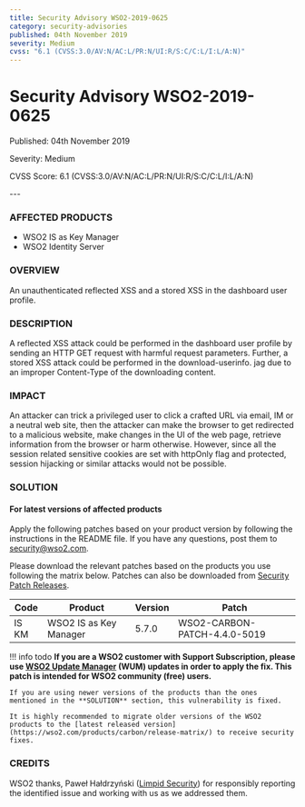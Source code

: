 ```yaml
---
title: Security Advisory WSO2-2019-0625
category: security-advisories
published: 04th November 2019
severity: Medium
cvss: "6.1 (CVSS:3.0/AV:N/AC:L/PR:N/UI:R/S:C/C:L/I:L/A:N)"
---
```


# Security Advisory WSO2-2019-0625

<p class="doc-info">Published: 04th November 2019</p>
<p class="doc-info">Severity: Medium</p>
<p class="doc-info">CVSS Score: 6.1 (CVSS:3.0/AV:N/AC:L/PR:N/UI:R/S:C/C:L/I:L/A:N)</p>
---

### AFFECTED PRODUCTS
* WSO2 IS as Key Manager
* WSO2 Identity Server


### OVERVIEW
An unauthenticated reflected XSS and a stored XSS in the dashboard user profile.


### DESCRIPTION
A reflected XSS attack could be performed in the dashboard user profile by sending an HTTP GET request with harmful request parameters. Further, a stored XSS attack could be performed in the download-userinfo. jag due to an improper Content-Type of the downloading content.


### IMPACT
An attacker can trick a privileged user to click a crafted URL via email, IM or a neutral web site, then the attacker can make the browser to get redirected to a malicious website, make changes in the UI of the web page, retrieve information from the browser or harm otherwise. However, since all the session related sensitive cookies are set with httpOnly flag and protected, session hijacking or similar attacks would not be possible.


### SOLUTION

#### For latest versions of affected products
Apply the following patches based on your product version by following the instructions in the README file. If you have any questions, post them to <security@wso2.com>.

Please download the relevant patches based on the products you use following the matrix below. Patches can also be downloaded from [Security Patch Releases](https://wso2.com/security-patch-releases/).


| **Code** | **Product**                | **Version** | **Patch**                    |
| -------- | -------------------------- | ----------- | ---------------------------- |
| IS KM    | WSO2 IS as Key Manager     | 5.7.0       | WSO2-CARBON-PATCH-4.4.0-5019 |


!!! info todo
    **If you are a WSO2 customer with Support Subscription, please use [WSO2 Update Manager](https://wso2.com/updates/wum) (WUM) updates in order to apply the fix. This patch is intended for WSO2 community (free) users.**

    If you are using newer versions of the products than the ones mentioned in the **SOLUTION** section, this vulnerability is fixed.

    It is highly recommended to migrate older versions of the WSO2 products to the [latest released version](https://wso2.com/products/carbon/release-matrix/) to receive security fixes.


### CREDITS
WSO2 thanks, Paweł Hałdrzyński ([Limpid Security](https://limpidsecurity.pl/)) for responsibly reporting the identified issue and working with us as we addressed them.
